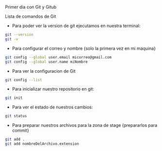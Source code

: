 Primer dia con Git y Gitub

Lista de comandos de Git

* Para poder ver la version de git ejecutamos en nuestra terminal:
``````bash
git --version
git -v
``````
* Para configurar el correo y nombre {solo la primera vez en mi maquina}

``````bash
git config --global user.email micorreo@gmail.com
git config --global user.name miNombre
``````
* Para ver la configuracion de Git
``````bash
git config --list
``````
* Para inicializar nuestro repositorio en git:

``````bash
git init
``````

* Para ver el estado de nuestros cambios:

``````bash
git status
``````
* Para preparar nuestros archivos para la zona de stage {prepararlos para commit}

``````bash
git add .
git add nombreDelArchivo.extension
``````
